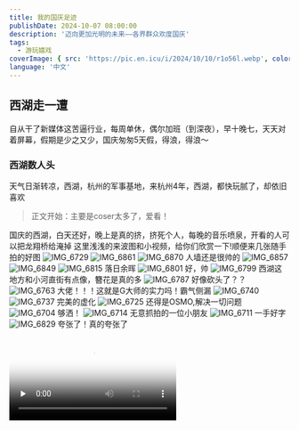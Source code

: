 ```yaml
---
title: 我的国庆足迹
publishDate: 2024-10-07 08:00:00
description: '迈向更加光明的未来——各界群众欢度国庆'
tags:
  - 游玩嬉戏
coverImage: { src: 'https://pic.en.icu/i/2024/10/10/r1o56l.webp', color: '#3644CC' }
language: '中文'
---
```


## 西湖走一遭

自从干了新媒体这苦逼行业，每周单休，偶尔加班（到深夜），早十晚七，天天对着屏幕，假期是少之又少，国庆匆匆5天假，得浪，得浪～

### 西湖数人头

天气日渐转凉，西湖，杭州的军事基地，来杭州4年，西湖，都快玩腻了，却依旧喜欢

> 正文开始：主要是coser太多了，爱看！

国庆的西湖，白天还好，晚上是真的挤，挤死个人，每晚的音乐喷泉，开看的人可以把龙翔桥给淹掉
这里浅浅的来波图和小视频，给你们欣赏一下!顺便来几张随手拍的好图
![IMG_6729](https://pic.EN.ICU/i/2024/10/11/7tm0i-0.webp)
![IMG_6861](https://pic.EN.ICU/i/2024/10/11/7tb2a-0.webp)
![IMG_6870](https://pic.EN.ICU/i/2024/10/11/530pw-0.webp)
人墙还是很帅的
![IMG_6857](https://pic.EN.ICU/i/2024/10/11/7sv6e-0.webp)
![IMG_6849](https://pic.EN.ICU/i/2024/10/11/7tc97-0.webp)
![IMG_6815](https://pic.EN.ICU/i/2024/10/11/60mdz-0.webp)
落日余晖
![IMG_6801](https://pic.EN.ICU/i/2024/10/11/52yg7-0.webp)
好，帅
![IMG_6799](https://pic.EN.ICU/i/2024/10/11/52nso-0.webp)
西湖这地方和小河直街有点像，簪花是真的多
![IMG_6787](https://pic.EN.ICU/i/2024/10/11/7tewb-0.webp)
好像砍头了？？
![IMG_6763](https://pic.EN.ICU/i/2024/10/11/52o03-0.webp)
大佬！！！这就是G大师的实力吗！霸气侧漏
![IMG_6740](https://pic.EN.ICU/i/2024/10/11/535lh-0.webp)
![IMG_6737](https://pic.EN.ICU/i/2024/10/11/53325-0.webp)
完美的虚化
![IMG_6725](https://pic.EN.ICU/i/2024/10/11/51suw-0.webp)
还得是OSMO,解决一切问题
![IMG_6704](https://pic.EN.ICU/i/2024/10/11/52k69-0.webp)
够洒！
![IMG_6714](https://pic.EN.ICU/i/2024/10/11/524lu-0.webp)
无意抓拍的一位小朋友
![IMG_6711](https://pic.EN.ICU/i/2024/10/11/5310q-0.webp)
一手好字
![IMG_6829](https://pic.EN.ICU/i/2024/10/11/51eoj-0.webp)
夸张了！真的夸张了

<video id="video" controls="" preload="none" poster="封面">
      <source id="mp4" src="https://cloudreve.qiu.icu/f/B1I8/IMG_6823.mp4" type="video/mp4">
</videos>

